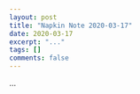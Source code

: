 ```yaml
---
layout: post
title: "Napkin Note 2020-03-17"
date: 2020-03-17
excerpt: "..."
tags: []
comments: false
---
```


...